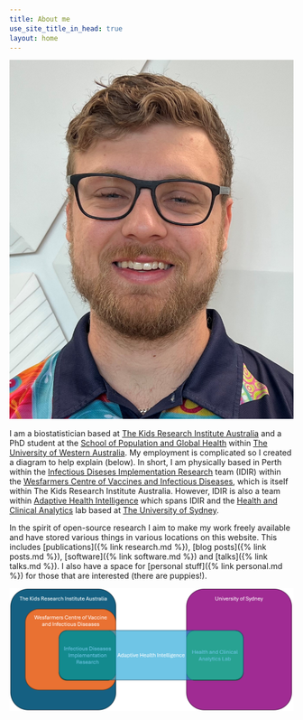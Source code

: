 ```yaml
---
title: About me
use_site_title_in_head: true
layout: home
---
```


<div class="profile-picture-container">
    <img src="/assets/profile.jpg" class="profile-picture" />
</div>

I am a biostatistician based at [The Kids Research Institute Australia](https://www.thekids.org.au/) and a PhD student at the [School of Population and Global Health](https://www.uwa.edu.au/schools/population-global-health) within [The University of Western Australia](https://www.uwa.edu.au/). My employment is complicated so I created a diagram to help explain (below). In short, I am physically based in Perth within the [Infectious Diseses Implementation Research](https://www.thekids.org.au/our-research/early-environment/infection-and-vaccines/infectious-disease-implementation-research/) team (IDIR) within the [Wesfarmers Centre of Vaccines and Infectious Diseases](https://infectiousdiseases.thekids.org.au/), which is itself within The Kids Research Institute Australia. However, IDIR is also a team within [Adaptive Health Intelligence](https://adaptivehealthintelligence.org.au/) which spans IDIR and the [Health and Clinical Analytics](https://www.sydney.edu.au/medicine-health/our-research/research-centres/health-and-clinical-analytics.html) lab based at [The University of Sydney](https://www.sydney.edu.au/).

In the spirit of open-source research I aim to make my work freely available and have stored various things in various locations on this website. This includes [publications]({% link research.md %}), [blog posts]({% link posts.md %}), [software]({% link software.md %}) and [talks]({% link talks.md %}). I also have a space for [personal stuff]({% link personal.md %}) for those that are interested (there are puppies!).

<div class="ahi-diagram-container">
    <img src="/assets/AHI Diagram.PNG" class="ahi-diagram" />
</div>

